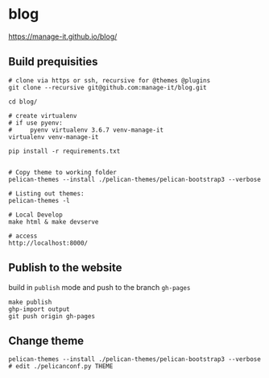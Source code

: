 # blog

https://manage-it.github.io/blog/

## Build prequisities

```
# clone via https or ssh, recursive for @themes @plugins
git clone --recursive git@github.com:manage-it/blog.git

cd blog/

# create virtualenv
# if use pyenv:
#     pyenv virtualenv 3.6.7 venv-manage-it
virtualenv venv-manage-it

pip install -r requirements.txt


# Copy theme to working folder
pelican-themes --install ./pelican-themes/pelican-bootstrap3 --verbose

# Listing out themes:
pelican-themes -l

# Local Develop
make html & make devserve

# access
http://localhost:8000/
```

## Publish to the website

build in `publish` mode and push to the branch `gh-pages`
```
make publish
ghp-import output
git push origin gh-pages
```
## Change theme
```
pelican-themes --install ./pelican-themes/pelican-bootstrap3 --verbose
# edit ./pelicanconf.py THEME
```
